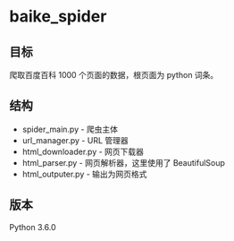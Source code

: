 # baike_spider
目标
---
爬取百度百科 1000 个页面的数据，根页面为 python 词条。

结构
---
- spider_main.py - 爬虫主体
- url_manager.py - URL 管理器
- html_downloader.py - 网页下载器
- html_parser.py - 网页解析器，这里使用了 BeautifulSoup
- html_outputer.py - 输出为网页格式

版本
---
Python 3.6.0
